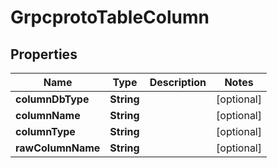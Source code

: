 

# GrpcprotoTableColumn


## Properties

| Name | Type | Description | Notes |
|------------ | ------------- | ------------- | -------------|
|**columnDbType** | **String** |  |  [optional] |
|**columnName** | **String** |  |  [optional] |
|**columnType** | **String** |  |  [optional] |
|**rawColumnName** | **String** |  |  [optional] |



